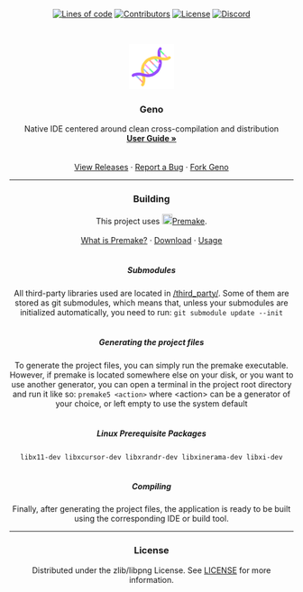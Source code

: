 <p align="center">
	<a href="https://github.com/Geno-IDE/Geno"><img alt="Lines of code" src="https://img.shields.io/tokei/lines/github/Geno-IDE/Geno?style=for-the-badge"></a>
	<a href="https://github.com/Geno-IDE/Geno/graphs/contributors"><img alt="Contributors" src="https://img.shields.io/github/contributors/Geno-IDE/Geno?style=for-the-badge"></a>
	<a href="/LICENSE"><img alt="License" src="https://img.shields.io/github/license/Geno-IDE/Geno?style=for-the-badge"></a>
	<a href="https://discord.gg/dUd5aDSBAN"><img alt="Discord" src="https://img.shields.io/discord/854043545240338442?color=%238A9CFC&label=%20Discord&logo=Discord&logoColor=%238A9CFC&style=for-the-badge"></a>
</p>
<br>

<p align="center">
	<img src="resources/icon.png" alt="Geno" width="80" height="80">
</p>
<h3 align="center">Geno</h3>
<p align="center">
	Native IDE centered around clean cross-compilation and distribution
	<br>
	<a href="https://github.com/Geno-IDE/Geno/wiki/User-Guide"><strong>User Guide »</strong></a>
	<br>
	<br>
	<br>
	<a href="https://github.com/Geno-IDE/Geno/releases">View Releases</a>
	·
	<a href="https://github.com/Geno-IDE/Geno/issues">Report a Bug</a>
	·
	<a href="https://github.com/Geno-IDE/Geno/fork">Fork Geno</a>
</p>
<hr noshade>

<h3 align="center">Building</h3>
<p align="center">
	This project uses <a href="https://premake.github.io/"><img src="https://raw.githubusercontent.com/premake/premake.github.io/4258dd78ca8a237b7f1405606aac341f6bcea727/img/premake-logo.png" width="18" height="18">Premake</a>.
	<br>
	<br>
	<a href="https://premake.github.io/docs/What-Is-Premake">What is Premake?</a>
	·
	<a href="https://premake.github.io/download">Download</a>
	·
	<a href="https://premake.github.io/docs/Using-Premake">Usage</a>
	<br>
	<br>
</p>

<h5 align="center">Submodules</h5>
<p align="center">
	All third-party libraries used are located in <a href="/third_party">/third_party/</a>.
	Some of them are stored as git submodules, which means that, unless your submodules are initialized automatically, you need to run: <code>git submodule update --init</code>
	<br>
	<br>
</p>

<h5 align="center">Generating the project files</h5>
<p align="center">
	To generate the project files, you can simply run the premake executable.
	<br>
	However, if premake is located somewhere else on your disk, or you want to use another generator, you can open a terminal in the project root directory and run it like so: <code>premake5 &lt;action&gt;</code> where &lt;action&gt; can be a generator of your choice, or left empty to use the system default
	<br>
	<br>
</p>

<h5 align="center">Linux Prerequisite Packages</h5>
<p align="center">
	<code>libx11-dev libxcursor-dev libxrandr-dev libxinerama-dev libxi-dev</code>
	<br>
	<br>
</p>

<h5 align="center">Compiling</h5>
<p align="center">
	Finally, after generating the project files, the application is ready to be built using the corresponding IDE or build tool.
</p>
<hr noshade>

<h3 align="center">License</h3>
<p align="center">
	Distributed under the zlib/libpng License. See <a href="LICENSE">LICENSE</a> for more information.
</p>
